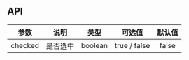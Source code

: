 ## API

|  参数   |   说明   |  类型   |    可选值    | 默认值 |
| :-----: | :------: | :-----: | :----------: | :----: |
| checked | 是否选中 | boolean | true / false | false  |
